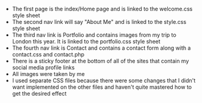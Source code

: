 * The first page is the index/Home page and is linked to the welcome.css style sheet 
* The second nav link will say "About Me" and is linked to the style.css style sheet
* The third nav link is Portfolio and contains images from my trip to London this year. 
    It is linked to the portfolio.css style sheet
* The fourth nav link is Contact and contains a contact form along with a contact.css and contact.php 
* There is a sticky footer at the bottom of all of the sites that contain my social media profile links 
* All images were taken by me
* I used separate CSS files because there were some changes that I didn't want implemented on the other files and haven't quite mastered how to get the desired effect
